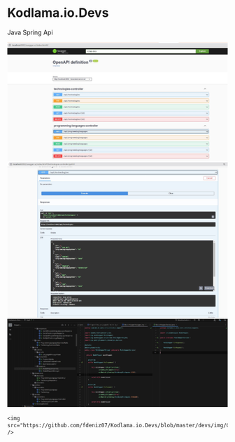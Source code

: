 # Kodlama.io.Devs
Java Spring Api 


 <img src="https://github.com/fdeniz07/Kodlama.io.Devs/blob/master/devs/img/Swagger1.JPG" />
 
  <img src="https://github.com/fdeniz07/Kodlama.io.Devs/blob/master/devs/img/Swagger2.JPG" />
  
   <img src="https://github.com/fdeniz07/Kodlama.io.Devs/blob/master/devs/img/ModelMapper.JPG" />
   
    <img src="https://github.com/fdeniz07/Kodlama.io.Devs/blob/master/devs/img/CodeTree.JPG" />
 
